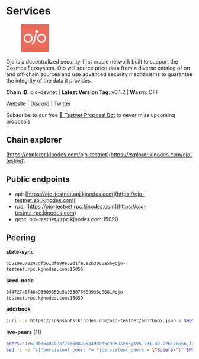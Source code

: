 # Services

<figure><img src="https://raw.githubusercontent.com/kj89/cosmos-images/main/logos/ojo.png" alt=""><figcaption></figcaption></figure>

Ojo is a decentralized security-first oracle network built  to support the Cosmos Ecosystem. Ojo will source price data  from a diverse catalog of on and off-chain sources and use  advanced security mechanisms to guarantee the integrity of the data it provides.

**Chain ID**: ojo-devnet | **Latest Version Tag**: v0.1.2 | **Wasm**: OFF

[Website](https://ojo.network) | [Discord](https://discord.gg/fd8Yrex8nC) | [Twitter](https://twitter.com/ojo_network)



Subscribe to our free [🤖 Testnet Proposal Bot](https://t.me/kjnodes_testnet_proposal_bot) to never miss upcoming proposals


## Chain explorer
[https://explorer.kjnodes.com/ojo-testnet](https://explorer.kjnodes.com/ojo-testnet)

## Public endpoints

* api: [https://ojo-testnet.api.kjnodes.com](https://ojo-testnet.api.kjnodes.com)
* rpc: [https://ojo-testnet.rpc.kjnodes.com](https://ojo-testnet.rpc.kjnodes.com)
* grpc: ojo-testnet.grpc.kjnodes.com:15090

## Peering

**state-sync**

```text
d5519e378247dfb61dfe90652d1fe3e2b3005a5b@ojo-testnet.rpc.kjnodes.com:15056
```

**seed-node**

```text
3f472746f46493309650e5a033076689996c8881@ojo-testnet.rpc.kjnodes.com:15059
```

**addrbook**
```bash
curl -Ls https://snapshots.kjnodes.com/ojo-testnet/addrbook.json > $HOME/.ojo/config/addrbook.json
```

**live-peers** (11)
```bash
peers="1761db35a0402af7d6008705a49dad5c9059ae63@195.231.38.226:28656,f474a520009496972515f843cdb835fc7d663779@65.109.23.114:21656,9ebe723eef929e9eff748f4046d6130ee349a398@65.108.203.149:24017,0d4dc8d9e80df99fdf7fbb0e44fbe55e0f8dde28@65.108.205.47:14756,577606f2072f97a5107bead5b2321302092c1f7d@194.5.152.12:26656,a1a6edee9e7928c97d8f99805757c09a1248b942@194.195.87.28:34656,339f7c6b966b25401c3862aa731351b77dc8076d@65.108.98.41:60656,9dc1f555bd37d6840237f32a2cd4d79ba1c80cb5@65.108.227.112:31656,e3d56e1538e41115bccdcb0b83a734407d59d2b9@185.219.142.216:50656,50ad0e558d9da6fce98ae4527cd49ee3e8d19940@94.250.202.215:26656,d5519e378247dfb61dfe90652d1fe3e2b3005a5b@65.109.68.190:15056"
sed -i -e "s|^persistent_peers *=.*|persistent_peers = \"$peers\"|" $HOME/.ojo/config/config.toml
```
